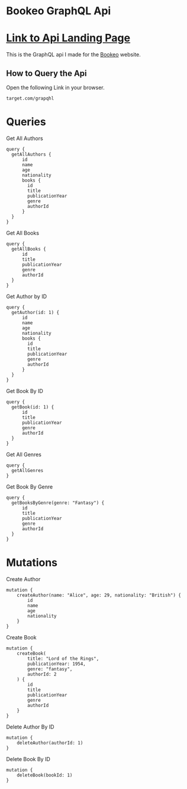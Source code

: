 # Bookeo GraphQL Api
# [Link to Api Landing Page](https://www.target.com/)
This is the GraphQL api I made for the [Bookeo](https://www.target.com/) website.

## How to Query the Api
Open the following Link in your browser.
```
target.com/grapqhl
```

# Queries

Get All Authors
```
query {
  getAllAuthors {
      id
      name
      age
      nationality
      books {
        id
        title
        publicationYear
        genre
        authorId
      }
  }
}
```

Get All Books
```
query {
  getAllBooks {
      id
      title
      publicationYear
      genre
      authorId
  }
}
```

Get Author by ID
```
query {
  getAuthor(id: 1) {
      id
      name
      age
      nationality
      books {
        id
        title
        publicationYear
        genre
        authorId
      }
  }
}
```

Get Book By ID
```
query {
  getBook(id: 1) {
      id
      title
      publicationYear
      genre
      authorId
  }
}
```

Get All Genres
```
query {
  getAllGenres
}
```

Get Book By Genre
```
query {
  getBooksByGenre(genre: "Fantasy") {
      id
      title
      publicationYear
      genre
      authorId
  }
}
```

# Mutations 

Create Author 

```
mutation {
    createAuthor(name: "Alice", age: 29, nationality: "British") {
        id
        name
        age
        nationality
    }
}
```

Create Book

```
mutation {
    createBook(
        title: "Lord of the Rings", 
        publicationYear: 1954, 
        genre: "fantasy", 
        authorId: 2
    ) {
        id
        title
        publicationYear
        genre
        authorId
    }
}
```

Delete Author By ID

```
mutation {
    deleteAuthor(authorId: 1)
}
```

Delete Book By ID
```
mutation {
    deleteBook(bookId: 1)
}
```
